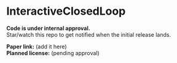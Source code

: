 # InteractiveClosedLoop

**Code is under internal approval.**  
Star/watch this repo to get notified when the initial release lands.

**Paper link:** (add it here)  
**Planned license:** (pending approval)
